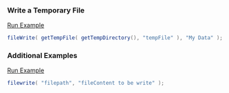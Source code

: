 ### Write a Temporary File



<a href="https://try.boxlang.io/?code=eJxLy8xJDS%2FKLEnVUEhPLQlJzS1wA4rAOS6ZRanJJflFlRqaOgpKJVBpJQUQz7dSwSWxJBHIseYCAIc0Fvs%3D" target="_blank">Run Example</a>

```java
fileWrite( getTempFile( getTempDirectory(), "tempFile" ), "My Data" );

```


### Additional Examples

<a href="https://try.boxlang.io/?code=eJxLy8xJLS%2FKLEnVUFBKA7ILEksylHQgbOf8vJLUvBKFknyFpFQFsColBU1rLgDn%2FxFz" target="_blank">Run Example</a>

```java
filewrite( "filepath", "fileContent to be write" );

```


